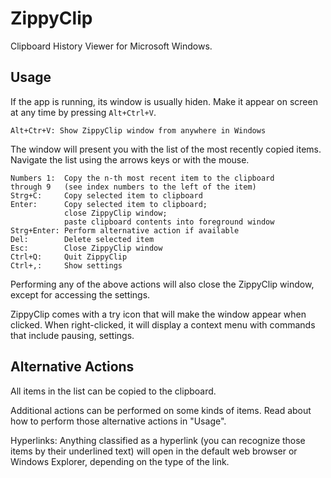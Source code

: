 # ZippyClip
Clipboard History Viewer for Microsoft Windows.

## Usage
If the app is running, its window is usually hiden. Make it appear on screen at any time by pressing `Alt+Ctrl+V`.

    Alt+Ctr+V: Show ZippyClip window from anywhere in Windows
	
The window will present you with the list of the most recently copied items.
Navigate the list using the arrows keys or with the mouse.

	Numbers 1:  Copy the n-th most recent item to the clipboard 
	through 9   (see index numbers to the left of the item)
	Strg+C:     Copy selected item to clipboard
	Enter:      Copy selected item to clipboard; 
	            close ZippyClip window;
	            paste clipboard contents into foreground window
	Strg+Enter: Perform alternative action if available
	Del:        Delete selected item
	Esc:        Close ZippyClip window
	Ctrl+Q:     Quit ZippyClip
	Ctrl+,:     Show settings
	
Performing any of the above actions will also close the ZippyClip window, except for accessing the settings.

ZippyClip comes with a try icon that will make the window appear when clicked. When right-clicked, it will 
display a context menu with commands that include pausing, settings.

## Alternative Actions
All items in the list can be copied to the clipboard. 

Additional actions can be performed on some kinds of items.
Read about how to perform those alternative actions in "Usage".

Hyperlinks: Anything classified as a hyperlink (you can recognize those items by their underlined text) 
            will open in the default web browser or Windows Explorer, depending on the type of the link.
